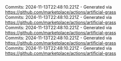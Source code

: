 Commits: 2024-11-13T22:48:10.221Z - Generated via https://github.com/marketplace/actions/artificial-grass
<br>
Commits: 2024-11-13T22:48:10.221Z - Generated via https://github.com/marketplace/actions/artificial-grass
<br>
Commits: 2024-11-13T22:48:10.221Z - Generated via https://github.com/marketplace/actions/artificial-grass
<br>
Commits: 2024-11-13T22:48:10.221Z - Generated via https://github.com/marketplace/actions/artificial-grass
<br>
Commits: 2024-11-13T22:48:10.221Z - Generated via https://github.com/marketplace/actions/artificial-grass
<br>
